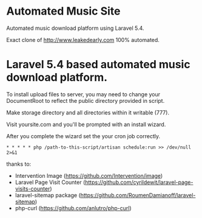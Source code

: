# Automated Music Site
Automated music download platform using Laravel 5.4.

Exact clone of http://www.leakedearly.com 100% automated.

# Laravel 5.4 based automated music download platform.
To install upload files to server, you may need to change your DocumentRoot to reflect the public directory provided in script.

Make storage directory and all directories within it writable (777).

Visit yoursite.com and you'll be prompted with an install wizard.

After you complete the wizard set the your cron job correctly.
```
* * * * * php /path-to-this-script/artisan schedule:run >> /dev/null 2>&1
```
thanks to:
 - Intervention Image (https://github.com/Intervention/image)
 - Laravel Page Visit Counter (https://github.com/cyrildewit/laravel-page-visits-counter)
 - laravel-sitemap package (https://github.com/RoumenDamianoff/laravel-sitemap)
 - php-curl (https://github.com/anlutro/php-curl)
